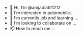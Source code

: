 - 👋 Hi, I’m @amjadlatif1212
- 👀 I’m interested in automobile...
- 🌱 I’m currently job and learning ...
- 💞️ I’m looking to collaborate on ...
- 📫 How to reach me ...

<!---
amjadlatif1212/amjadlatif1212 is a ✨ special ✨ repository because its `README.md` (this file) appears on your GitHub profile.
You can click the Preview link to take a look at your changes.
--->
